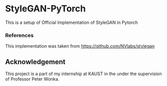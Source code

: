 # StyleGAN-PyTorch
This is a setup of Official Implementation of StyleGAN in Pytorch

### References
This implementation was taken from https://github.com/NVlabs/stylegan

## Acknowledgement
This project is a part of my internship at KAUST in the under the supervision of Professor Peter Wonka.


